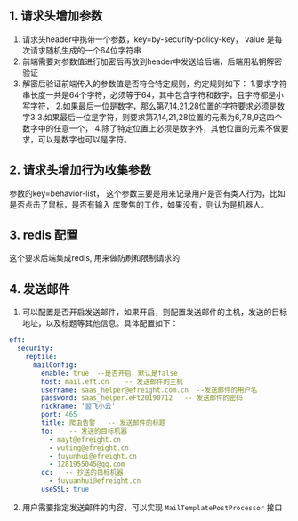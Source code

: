 ## 1. 请求头增加参数
1. 请求头header中携带一个参数，key=by-security-policy-key， value 是每次请求随机生成的一个64位字符串
2. 前端需要对参数值进行加密后再放到header中发送给后端，后端用私钥解密验证
3. 解密后验证前端传入的参数值是否符合特定规则，约定规则如下：
   1.要求字符串长度一共是64个字符，必须等于64，其中包含字符和数字，且字符都是小写字符，
   2.如果最后一位是数字，那么第7,14,21,28位置的字符要求必须是数字3
   3.如果最后一位是字符，则要求第7,14,21,28位置的元素为6,7,8,9这四个数字中的任意一个，
   4.除了特定位置上必须是数字外，其他位置的元素不做要求，可以是数字也可以是字符。

## 2. 请求头增加行为收集参数
   参数的key=behavior-list， 这个参数主要是用来记录用户是否有类人行为，比如是否点击了鼠标，是否有输入 库聚焦的工作，如果没有，则认为是机器人。

## 3. redis 配置
   这个要求后端集成redis, 用来做防刷和限制请求的

## 4. 发送邮件
   1. 可以配置是否开启发送邮件，如果开启，则配置发送邮件的主机，发送的目标地址，以及标题等其他信息。具体配置如下：
```yaml
eft:
  security:
    reptile:
      mailConfig:
        enable: true  --是否开启，默认是false
        host: mail.eft.cn    -- 发送邮件的主机
        username: saas_helper@efreight.com.cn  --发送邮件的用户名
        password: saas_helper.eFt20190712   -- 发送邮件的密码
        nickname: '翌飞小云'
        port: 465
        title: 爬虫告警   -- 发送邮件的标题
        to:    -- 发送的目标机器
          - mayt@efreight.cn
          - wuting@efreight.cn
          - fuyunhui@efreight.cn
          - 1281955045@qq.com
        cc:   -- 抄送的目标机器
          - fuyuanhui@efreight.cn
        useSSL: true
```

 2. 用户需要指定发送邮件的内容，可以实现 `MailTemplatePostProcessor` 接口